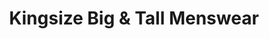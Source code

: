 ---
title: "Kingsize Big & Tall Menswear"
url: /galway/kingsize-big-und-tall-menswear/
shop: Kleidung
---